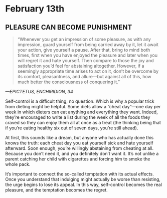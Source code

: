 # February 13th
## PLEASURE CAN BECOME PUNISHMENT

> “Whenever you get an impression of some pleasure, as with any impression, guard yourself from being carried away by it, let it await your action, give yourself a pause. After that, bring to mind both times, first when you have enjoyed the pleasure and later when you will regret it and hate yourself. Then compare to those the joy and satisfaction you’d feel for abstaining altogether. However, if a seemingly appropriate time arises to act on it, don’t be overcome by its comfort, pleasantness, and allure—but against all of this, how much better the consciousness of conquering it.”

*—EPICTETUS, ENCHIRIDION, 34*

Self-control is a difficult thing, no question. Which is why a popular trick from dieting might be helpful. Some diets allow a “cheat day”—one day per week in which dieters can eat anything and everything they want. Indeed, they’re encouraged to write a list during the week of all the foods they craved so they can enjoy them all at once as a treat (the thinking being that if you’re eating healthy six out of seven days, you’re still ahead).

At first, this sounds like a dream, but anyone who has actually done this knows the truth: each cheat day you eat yourself sick and hate yourself afterward. Soon enough, you’re willingly abstaining from cheating at all. Because you don’t need it, and you definitely don’t want it. It’s not unlike a parent catching her child with cigarettes and forcing him to smoke the whole pack.

It’s important to connect the so-called temptation with its actual effects. Once you understand that indulging might actually be worse than resisting, the urge begins to lose its appeal. In this way, self-control becomes the real pleasure, and the temptation becomes the regret.

